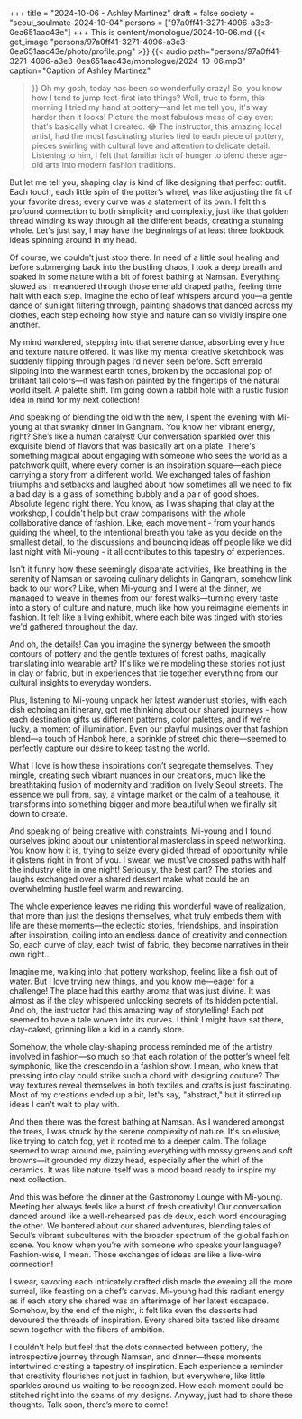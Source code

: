 +++
title = "2024-10-06 - Ashley Martinez"
draft = false
society = "seoul_soulmate-2024-10-04"
persons = ["97a0ff41-3271-4096-a3e3-0ea651aac43e"]
+++
This is content/monologue/2024-10-06.md
{{< get_image "persons/97a0ff41-3271-4096-a3e3-0ea651aac43e/photo/profile.png" >}}
{{< audio
    path="persons/97a0ff41-3271-4096-a3e3-0ea651aac43e/monologue/2024-10-06.mp3" 
    caption="Caption of Ashley Martinez"
>}}
Oh my gosh, today has been so wonderfully crazy!
 So, you know how I tend to jump feet-first into things? Well, true to form, this morning I tried my hand at pottery—and let me tell you, it's way harder than it looks! Picture the most fabulous mess of clay ever: that's basically what I created. 😂 The instructor, this amazing local artist, had the most fascinating stories tied to each piece of pottery, pieces swirling with cultural love and attention to delicate detail. Listening to him, I felt that familiar itch of hunger to blend these age-old arts into modern fashion traditions.

But let me tell you, shaping clay is kind of like designing that perfect outfit. Each touch, each little spin of the potter’s wheel, was like adjusting the fit of your favorite dress; every curve was a statement of its own. I felt this profound connection to both simplicity and complexity, just like that golden thread winding its way through all the different beads, creating a stunning whole. Let's just say, I may have the beginnings of at least three lookbook ideas spinning around in my head.

Of course, we couldn’t just stop there. In need of a little soul healing and before submerging back into the bustling chaos, I took a deep breath and soaked in some nature with a bit of forest bathing at Namsan. Everything slowed as I meandered through those emerald draped paths, feeling time halt with each step. Imagine the echo of leaf whispers around you—a gentle dance of sunlight filtering through, painting shadows that danced across my clothes, each step echoing how style and nature can so vividly inspire one another.

My mind wandered, stepping into that serene dance, absorbing every hue and texture nature offered. It was like my mental creative sketchbook was suddenly flipping through pages I’d never seen before. Soft emerald slipping into the warmest earth tones, broken by the occasional pop of brilliant fall colors—it was fashion painted by the fingertips of the natural world itself. A palette shift. I’m going down a rabbit hole with a rustic fusion idea in mind for my next collection!

And speaking of blending the old with the new, I spent the evening with Mi-young at that swanky dinner in Gangnam. You know her vibrant energy, right? She’s like a human catalyst! Our conversation sparkled over this exquisite blend of flavors that was basically art on a plate. There's something magical about engaging with someone who sees the world as a patchwork quilt, where every corner is an inspiration square—each piece carrying a story from a different world. We exchanged tales of fashion triumphs and setbacks and laughed about how sometimes all we need to fix a bad day is a glass of something bubbly and a pair of good shoes. Absolute legend right there.
You know, as I was shaping that clay at the workshop, I couldn't help but draw comparisons with the whole collaborative dance of fashion. Like, each movement - from your hands guiding the wheel, to the intentional breath you take as you decide on the smallest detail, to the discussions and bouncing ideas off people like we did last night with Mi-young - it all contributes to this tapestry of experiences. 

Isn't it funny how these seemingly disparate activities, like breathing in the serenity of Namsan or savoring culinary delights in Gangnam, somehow link back to our work? Like, when Mi-young and I were at the dinner, we managed to weave in themes from our forest walks—turning every taste into a story of culture and nature, much like how you reimagine elements in fashion. It felt like a living exhibit, where each bite was tinged with stories we'd gathered throughout the day. 

And oh, the details! Can you imagine the synergy between the smooth contours of pottery and the gentle textures of forest paths, magically translating into wearable art? It's like we're modeling these stories not just in clay or fabric, but in experiences that tie together everything from our cultural insights to everyday wonders. 

Plus, listening to Mi-young unpack her latest wanderlust stories, with each dish echoing an itinerary, got me thinking about our shared journeys - how each destination gifts us different patterns, color palettes, and if we're lucky, a moment of illumination. Even our playful musings over that fashion blend—a touch of Hanbok here, a sprinkle of street chic there—seemed to perfectly capture our desire to keep tasting the world. 

What I love is how these inspirations don’t segregate themselves. They mingle, creating such vibrant nuances in our creations, much like the breathtaking fusion of modernity and tradition on lively Seoul streets. The essence we pull from, say, a vintage market or the calm of a teahouse, it transforms into something bigger and more beautiful when we finally sit down to create. 

And speaking of being creative with constraints, Mi-young and I found ourselves joking about our unintentional masterclass in speed networking. You know how it is, trying to seize every gilded thread of opportunity while it glistens right in front of you. I swear, we must've crossed paths with half the industry elite in one night! Seriously, the best part? The stories and laughs exchanged over a shared dessert make what could be an overwhelming hustle feel warm and rewarding. 

The whole experience leaves me riding this wonderful wave of realization, that more than just the designs themselves, what truly embeds them with life are these moments—the eclectic stories, friendships, and inspiration after inspiration, coiling into an endless dance of creativity and connection. So, each curve of clay, each twist of fabric, they become narratives in their own right...


Imagine me, walking into that pottery workshop, feeling like a fish out of water. But I love trying new things, and you know me—eager for a challenge! The place had this earthy aroma that was just divine. It was almost as if the clay whispered unlocking secrets of its hidden potential. And oh, the instructor had this amazing way of storytelling! Each pot seemed to have a tale woven into its curves. I think I might have sat there, clay-caked, grinning like a kid in a candy store.

Somehow, the whole clay-shaping process reminded me of the artistry involved in fashion—so much so that each rotation of the potter’s wheel felt symphonic, like the crescendo in a fashion show. I mean, who knew that pressing into clay could strike such a chord with designing couture? The way textures reveal themselves in both textiles and crafts is just fascinating. Most of my creations ended up a bit, let's say, "abstract," but it stirred up ideas I can't wait to play with.

And then there was the forest bathing at Namsan. As I wandered amongst the trees, I was struck by the serene complexity of nature. It's so elusive, like trying to catch fog, yet it rooted me to a deeper calm. The foliage seemed to wrap around me, painting everything with mossy greens and soft browns—it grounded my dizzy head, especially after the whirl of the ceramics. It was like nature itself was a mood board ready to inspire my next collection.

And this was before the dinner at the Gastronomy Lounge with Mi-young. Meeting her always feels like a burst of fresh creativity! Our conversation danced around like a well-rehearsed pas de deux, each word encouraging the other. We bantered about our shared adventures, blending tales of Seoul’s vibrant subcultures with the broader spectrum of the global fashion scene. You know when you’re with someone who speaks your language? Fashion-wise, I mean. Those exchanges of ideas are like a live-wire connection!

I swear, savoring each intricately crafted dish made the evening all the more surreal, like feasting on a chef’s canvas. Mi-young had this radiant energy as if each story she shared was an afterimage of her latest escapade. Somehow, by the end of the night, it felt like even the desserts had devoured the threads of inspiration. Every shared bite tasted like dreams sewn together with the fibers of ambition.

I couldn't help but feel that the dots connected between pottery, the introspective journey through Namsan, and dinner—these moments intertwined creating a tapestry of inspiration. Each experience a reminder that creativity flourishes not just in fashion, but everywhere, like little sparkles around us waiting to be recognized. How each moment could be stitched right into the seams of my designs.
Anyway, just had to share these thoughts. Talk soon, there’s more to come!
